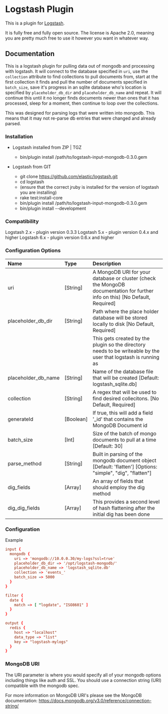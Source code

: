 # Logstash Plugin

This is a plugin for [Logstash](https://github.com/elasticsearch/logstash).

It is fully free and fully open source. The license is Apache 2.0, meaning you are pretty much free to use it however you want in whatever way.

## Documentation

This is a logstash plugin for pulling data out of mongodb and processing with logstash. It will connect to the database specified in `uri`, use the `collection` attribute to find collections to pull documents from, start at the first collection it finds and pull the number of documents specified in `batch_size`, save it's progress in an sqlite database who's location is specified by `placeholder_db_dir` and `placeholder_db_name` and repeat. It will continue this until it no longer finds documents newer than ones that it has processed, sleep for a moment, then continue to loop over the collections.

This was designed for parsing logs that were written into mongodb. This means that it may not re-parse db entries that were changed and already parsed.

### Installation

+ Logstash installed from ZIP | TGZ
  + bin/plugin install /path/to/logstash-input-mongodb-0.3.0.gem

+ Logstash from GIT
  + git clone https://github.com/elastic/logstash.git
  + cd logstash
  + (ensure that the correct jruby is installed for the version of logstash you are installing)
  + rake test:install-core
  + bin/plugin install /path/to/logstash-input-mongodb-0.3.0.gem
  + bin/plugin install --development

### Compatibility

  Logstash 2.x - plugin version 0.3.3
  Logstash 5.x - plugin version 0.4.x and higher
  Logstash 6.x - plugin version 0.6.x and higher

### Configuration Options

| Name                | Type      | Description                                                                                                                  |
| :------------------ | :-------- | :--------------------------------------------------------------------------------------------------------------------------- |
| uri                 | [String]  | A MongoDB URI for your database or cluster (check the MongoDB documentation for further info on this) [No Default, Required] |
| placeholder_db_dir  | [String]  | Path where the place holder database will be stored locally to disk [No Default, Required]                                   |
|                     |           | This gets created by the plugin so the directory needs to be writeable by the user that logstash is running as               |
| placeholder_db_name | [String]  | Name of the database file that will be created [Default: logstash_sqlite.db]                                                 |
| collection          | [String]  | A regex that will be used to find desired collecitons. [No Default, Required]                                                |
| generateId          | [Boolean] | If true, this will add a field '_id' that contains the MongoDB Document id                                                   |
| batch_size          | [Int]     | Size of the batch of mongo documents to pull at a time [Default: 30]                                                         |
| parse_method        | [String]  | Built in parsing of the mongodb document object [Default: 'flatten'] [Options: "simple", "dig", "flatten"]                   |
| dig_fields          | [Array]   | An array of fields that should employ the dig method                                                                         |
| dig_dig_fields      | [Array]   | This provides a second level of hash flattening after the initial dig has been done                                          |

### Configuration

Example

```conf
input {
  mongodb {
    uri => 'mongodb://10.0.0.30/my-logs?ssl=true'
    placeholder_db_dir => '/opt/logstash-mongodb/'
    placeholder_db_name => 'logstash_sqlite.db'
    collection => 'events_'
    batch_size => 5000
  }
}

filter {
  date {
    match => [ "logdate", "ISO8601" ]
  }
}

output {
  redis {
    host => "localhost"
    data_type => "list"
    key => "logstash-mylogs"
  }
}
```

### MongoDB URI

The URI parameter is where you would specify all of your mongodb options including things like auth and SSL. You should use a connection string (URI) compatible with the mongodb spec.

For more information on MongoDB URI's please see the MongoDB documentation: https://docs.mongodb.org/v3.0/reference/connection-string/
